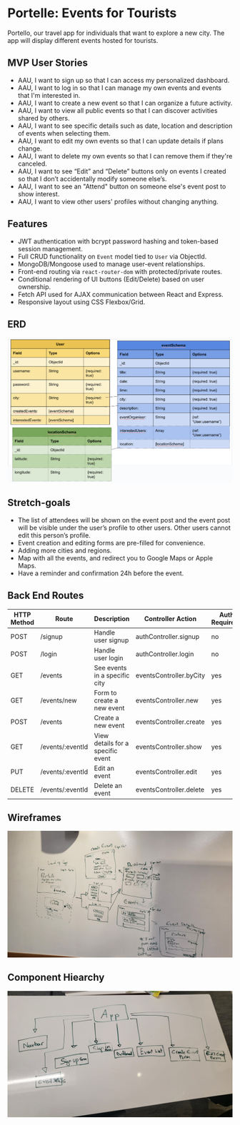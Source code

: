 # Portelle: Events for Tourists
Portello, our travel app for individuals that want to explore a new city. The app will display different events hosted for tourists.

## MVP User Stories
- AAU, I want to sign up so that I can access my personalized dashboard.
- AAU, I want to log in so that I can manage my own events and events that I'm interested in.
- AAU, I want to create a new event so that I can organize a future activity.
- AAU, I want to view all public events so that I can discover activities shared by others.
- AAU, I want to see specific details such as date, location and description of events when selecting them.
- AAU, I want to edit my own events so that I can update details if plans change.
- AAU, I want to delete my own events so that I can remove them if they're canceled.
- AAU, I want to see “Edit” and “Delete” buttons only on events I created so that I don’t accidentally modify someone else’s.
- AAU, I want to see an "Attend" button on someone else's event post to show interest.
- AAU, I want to view other users' profiles without changing anything.

## Features
- JWT authentication with bcrypt password hashing and token-based session management.
- Full CRUD functionality on `Event` model tied to `User` via ObjectId.
- MongoDB/Mongoose used to manage user-event relationships.
- Front-end routing via `react-router-dom` with protected/private routes.
- Conditional rendering of UI buttons (Edit/Delete) based on user ownership.
- Fetch API used for AJAX communication between React and Express.
- Responsive layout using CSS Flexbox/Grid.

## ERD
![ERD](./pictures/erd.png)


## Stretch-goals
- The list of attendees will be shown on the event post and the event post will be visible under the user’s profile to other users. Other users cannot edit this person’s profile.
- Event creation and editing forms are pre-filled for convenience.
- Adding more cities and regions.
- Map with all the events, and redirect you to Google Maps or Apple Maps.
- Have a reminder and confirmation 24h before the event.

## Back End Routes
| HTTP Method | Route | Description | Controller Action | Auth Required? |
| ----------- | ----- | ----------- | ---------- |--------------- |
POST | /signup |Handle user signup | authController.signup | no
POST | /login | Handle user login | authController.login | no
GET | /events | See events in a specific city | eventsController.byCity | yes
GET | /events/new | Form to create a new event | eventsController.new | yes
POST | /events | Create a new event | eventsController.create | yes
GET | /events/:eventId | View details for a specific event | eventsController.show | yes
PUT | /events/:eventId | Edit an event | eventsController.edit | yes
DELETE | /events/:eventId | Delete an event | eventsController.delete | yes

## Wireframes
![Wireframe of App](./pictures/wireframes.jpg)

## Component Hiearchy
![Hiearchy](./pictures/component_hiearchy.jpeg)
